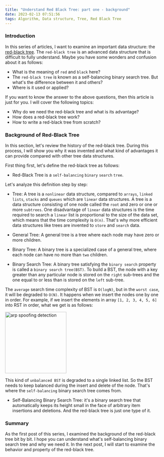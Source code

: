 ```yaml
---
title: "Understand Red Black Tree: part one - background"
date: 2023-02-13 07:51:56
tags: Algorithm, Data structure, Tree, Red Black Tree
---
```


### Introduction

In this series of articles, I want to examine an important data structure: the [red-black tree](https://en.wikipedia.org/wiki/Red%E2%80%93black_tree). The `red-black tree` is an advanced data structure that is difficult to fully understand. Maybe you have some wonders and confusion about it as follows:

- What is the meaning of `red` and `black` here?
- The `red-black tree` is known as a self-balancing binary search tree. But what's the difference between it and others? 
- Where is it used or applied?  

If you want to know the answer to the above questions, then this article is just for you. I will cover the following topics:

- Why do we need the red-black tree and what is its advantage? 
- How does a red-black tree work?
- How to write a red-black tree from scratch? 

### Background of Red-Black Tree

In this section, let's review the history of the red-black tree. During this process, I will show you why it was invented and what kind of advantages it can provide compared with other tree data structures. 

First thing first, let's define the red-black tree as follows: 

- Red-Black Tree is a `self-balancing` `binary` `search` `tree`. 

Let's analyze this definition step by step: 

- Tree: A tree is a `nonlinear` data structure, compared to `arrays`, `linked lists`, `stacks` and `queues` which are `linear` data structures. A tree is a data structure consisting of one node called the `root` and zero or one or more `subtrees`. One disadvantage of `linear` data structures is the time required to search a `linear` list is proportional to the size of the data set, which means that the time complexity is `O(n)`. That's why more efficient data structures like trees are invented to `store` and `search` data. 

- General Tree: A general tree is a tree where each node may have zero or more children. 

- Binary Tree: A binary tree is a specialized case of a general tree, where each node can have no more than `two` children. 

- Binary Search Tree: A binary tree satisfying the `binary search` property is called a `binary search tree(BST)`. To build a BST, the node with a key greater than any particular node is stored on the `right` sub-trees and the one equal to or less than is stored on the `left` sub-tree. 

The `average` search time complexity of BST is `O(logN)`, but in the `worst case`, it will be degraded to `O(N)`. It happens when we insert the nodes one by one in order. For example, if we insert the elements in array `[1, 2, 3, 4, 5, 6]` into RST in order, what we get is as follows: 

<img src="/images/bst-degraded.png" title="arp spoofing detection" width="200px" height="200px">

This kind of `unbalanced BST` is degraded to a single linked list. So the BST needs to keep balanced during the insert and delete of the node.  That's where the `self-balancing` binary search tree comes from. 

- Self-Balancing Binary Search Tree: it's a binary search tree that automatically keeps its height small in the face of arbitrary item insertions and deletions. And the red-black tree is just one type of it. 

### Summary

As the first post of this series, I examined the background of the red-black tree bit by bit. I hope you can understand what's self-balancing binary search tree and why we need it. In the next post, I will start to examine the behavior and property of the red-black tree. 



